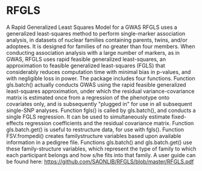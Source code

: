 # RFGLS
A Rapid Generalized Least Squares Model for a GWAS
RFGLS uses a generalized least-squares method to perform single-marker association analysis, in
datasets of nuclear families containing parents, twins, and/or adoptees. It is designed for families
of no greater than four members. When conducting association analysis with a large number of
markers, as in GWAS, RFGLS uses rapid feasible generalized least-squares, an approximation to
feasible generalized least-squares (FGLS) that considerably reduces computation time with minimal
bias in p-values, and with negligible loss in power.
The package includes four functions. Function gls.batch() actually conducts GWAS using the
rapid feasible generalized least-squares approximation, under which the residual variance-covariance
matrix is estimated once from a regression of the phenotype onto covariates only, and is subsequently
"plugged in" for use in all subsequent single-SNP analyses. Function fgls() is called by
gls.batch(), and conducts a single FGLS regression. It can be used to simultaneously estimate
fixed-effects regression coefficients and the residual covariance matrix. Function gls.batch.get()
is useful to restructure data, for use with fgls(). Function FSV.frompedi() creates familystructure
variables based upon available information in a pedigree file. Functions gls.batch()
and gls.batch.get() use these family-structure variables, which represent the type of family to
which each participant belongs and how s/he fits into that family.
A user guide can be found here: https://github.com/SAONLIB/RFGLS/blob/master/RFGLS.pdf
